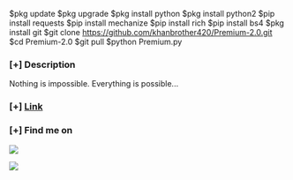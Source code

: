 $pkg update
$pkg upgrade
$pkg install python
$pkg install python2
$pip install requests
$pip install mechanize
$pip install rich 
$pip install bs4
$pkg install git
$git clone https://github.com/khanbrother420/Premium-2.0.git
$cd Premium-2.0
$git pull
$python Premium.py

</p>

### [+] Description
Nothing is impossible.
Everything is possible... 
### [+] [Link](https://khanbrother420.github.io)

### [+] Find me on 
<a href="mailto:mrkhan991133@gmail.com" target="_blank"><img src="https://img.shields.io/badge/Email-mrkhanvau420@gmail.com-blue?style=for-the-badge&logo=gmail"></a>

<a href="https://m.me/Mr.KhanVau420" target="_blank"><img src="https://img.shields.io/badge/Messenger-KasRoudra-blue?style=for-the-badge&logo=messenger"></a>
